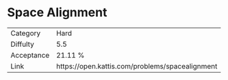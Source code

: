 # Space Alignment

<table>
    <tr>
        <td>Category</td>
        <td>Hard</td>
    </tr>
    <tr>
        <td>Diffulty</td>
        <td>5.5</td>
    </tr>
    <tr>
        <td>Acceptance</td>
        <td>21.11 %</td>
    </tr>
    <tr>
        <td>Link</td>
        <td>https://open.kattis.com/problems/spacealignment</td>
    </tr>
</table>